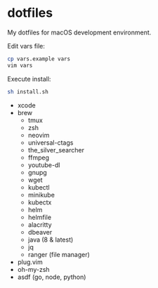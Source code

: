# dotfiles

My dotfiles for macOS development environment.

Edit vars file:
```sh
cp vars.example vars
vim vars
```

Execute install:
```sh
sh install.sh
```

- xcode
- brew
    - tmux
    - zsh
    - neovim
    - universal-ctags
    - the_silver_searcher
    - ffmpeg
    - youtube-dl
    - gnupg
    - wget
    - kubectl
    - minikube
    - kubectx
    - helm
    - helmfile
    - alacritty
    - dbeaver
    - java (8 & latest)
    - jq
    - ranger (file manager)
- plug.vim
- oh-my-zsh
- asdf (go, node, python)
